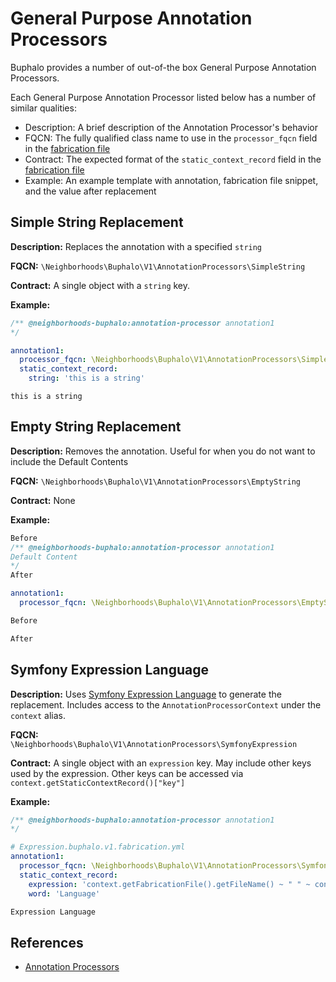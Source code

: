 # General Purpose Annotation Processors
Buphalo provides a number of out-of-the box General Purpose Annotation Processors.

Each General Purpose Annotation Processor listed below has a number of similar qualities:
- Description: A brief description of the Annotation Processor's behavior
- FQCN: The fully qualified class name to use in the `processor_fqcn` field in the [fabrication file][Fabrication File]
- Contract: The expected format of the `static_context_record` field in the [fabrication file][Fabrication File]
- Example: An example template with annotation, fabrication file snippet, and the value after replacement

## Simple String Replacement

**Description:** Replaces the annotation with a specified `string`

**FQCN:** `\Neighborhoods\Buphalo\V1\AnnotationProcessors\SimpleString`

**Contract:** A single object with a `string` key.

**Example:**
```php
/** @neighborhoods-buphalo:annotation-processor annotation1
*/
```
```yaml
annotation1:
  processor_fqcn: \Neighborhoods\Buphalo\V1\AnnotationProcessors\SimpleString
  static_context_record:
    string: 'this is a string'
```
```
this is a string
```

## Empty String Replacement

**Description:** Removes the annotation. Useful for when you do not want to include the Default Contents

**FQCN:** `\Neighborhoods\Buphalo\V1\AnnotationProcessors\EmptyString`

**Contract:** None

**Example:**
```php
Before
/** @neighborhoods-buphalo:annotation-processor annotation1
Default Content
*/
After
```
```yaml
annotation1:
  processor_fqcn: \Neighborhoods\Buphalo\V1\AnnotationProcessors\EmptyString
```
```php
Before

After
```

## Symfony Expression Language
**Description:** Uses [Symfony Expression Language][Symfony EL] to generate the replacement.
Includes access to the `AnnotationProcessorContext` under the `context` alias.
  
**FQCN:** `\Neighborhoods\Buphalo\V1\AnnotationProcessors\SymfonyExpression`

**Contract:** A single object with an `expression` key.
May include other keys used by the expression.
Other keys can be accessed via `context.getStaticContextRecord()["key"]`

**Example:**
```php
/** @neighborhoods-buphalo:annotation-processor annotation1
*/
```
```yaml
# Expression.buphalo.v1.fabrication.yml
annotation1:
  processor_fqcn: \Neighborhoods\Buphalo\V1\AnnotationProcessors\SymfonyExpression
  static_context_record:
    expression: 'context.getFabricationFile().getFileName() ~ " " ~ context.getStaticContextRecord()["word"]'
    word: 'Language'
```
```php
Expression Language
```

## References
- [Annotation Processors][Annotation Processors]

[Annotation Processors]: AnnotationProcessors.md
[Fabrication File]: AnnotationProcessors.md#fabrication-file-definitions
[Symfony EL]: https://symfony.com/doc/current/components/expression_language.html
